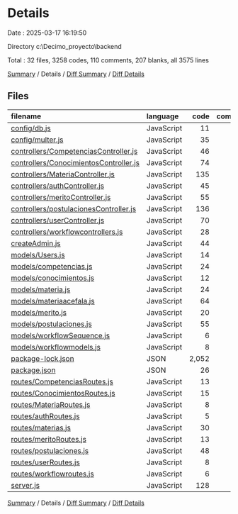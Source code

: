 # Details

Date : 2025-03-17 16:19:50

Directory c:\\Decimo_proyecto\\backend

Total : 32 files,  3258 codes, 110 comments, 207 blanks, all 3575 lines

[Summary](results.md) / Details / [Diff Summary](diff.md) / [Diff Details](diff-details.md)

## Files
| filename | language | code | comment | blank | total |
| :--- | :--- | ---: | ---: | ---: | ---: |
| [config/db.js](/config/db.js) | JavaScript | 11 | 0 | 3 | 14 |
| [config/multer.js](/config/multer.js) | JavaScript | 35 | 3 | 6 | 44 |
| [controllers/CompetenciasController.js](/controllers/CompetenciasController.js) | JavaScript | 46 | 5 | 5 | 56 |
| [controllers/ConocimientosController.js](/controllers/ConocimientosController.js) | JavaScript | 74 | 8 | 7 | 89 |
| [controllers/MateriaController.js](/controllers/MateriaController.js) | JavaScript | 135 | 11 | 22 | 168 |
| [controllers/authController.js](/controllers/authController.js) | JavaScript | 45 | 5 | 7 | 57 |
| [controllers/meritoController.js](/controllers/meritoController.js) | JavaScript | 55 | 1 | 9 | 65 |
| [controllers/postulacionesController.js](/controllers/postulacionesController.js) | JavaScript | 136 | 6 | 12 | 154 |
| [controllers/userController.js](/controllers/userController.js) | JavaScript | 70 | 6 | 16 | 92 |
| [controllers/workflowcontrollers.js](/controllers/workflowcontrollers.js) | JavaScript | 28 | 3 | 5 | 36 |
| [createAdmin.js](/createAdmin.js) | JavaScript | 44 | 5 | 7 | 56 |
| [models/Users.js](/models/Users.js) | JavaScript | 14 | 0 | 3 | 17 |
| [models/competencias.js](/models/competencias.js) | JavaScript | 24 | 1 | 4 | 29 |
| [models/conocimientos.js](/models/conocimientos.js) | JavaScript | 12 | 2 | 3 | 17 |
| [models/materia.js](/models/materia.js) | JavaScript | 24 | 1 | 7 | 32 |
| [models/materiaacefala.js](/models/materiaacefala.js) | JavaScript | 64 | 0 | 3 | 67 |
| [models/merito.js](/models/merito.js) | JavaScript | 20 | 1 | 4 | 25 |
| [models/postulaciones.js](/models/postulaciones.js) | JavaScript | 55 | 1 | 3 | 59 |
| [models/workflowSequence.js](/models/workflowSequence.js) | JavaScript | 6 | 1 | 3 | 10 |
| [models/workflowmodels.js](/models/workflowmodels.js) | JavaScript | 8 | 1 | 3 | 12 |
| [package-lock.json](/package-lock.json) | JSON | 2,052 | 0 | 1 | 2,053 |
| [package.json](/package.json) | JSON | 26 | 0 | 1 | 27 |
| [routes/CompetenciasRoutes.js](/routes/CompetenciasRoutes.js) | JavaScript | 13 | 1 | 4 | 18 |
| [routes/ConocimientosRoutes.js](/routes/ConocimientosRoutes.js) | JavaScript | 15 | 6 | 7 | 28 |
| [routes/MateriaRoutes.js](/routes/MateriaRoutes.js) | JavaScript | 8 | 1 | 3 | 12 |
| [routes/authRoutes.js](/routes/authRoutes.js) | JavaScript | 5 | 2 | 3 | 10 |
| [routes/materias.js](/routes/materias.js) | JavaScript | 30 | 0 | 6 | 36 |
| [routes/meritoRoutes.js](/routes/meritoRoutes.js) | JavaScript | 13 | 0 | 4 | 17 |
| [routes/postulaciones.js](/routes/postulaciones.js) | JavaScript | 48 | 4 | 6 | 58 |
| [routes/userRoutes.js](/routes/userRoutes.js) | JavaScript | 8 | 4 | 6 | 18 |
| [routes/workflowroutes.js](/routes/workflowroutes.js) | JavaScript | 6 | 3 | 4 | 13 |
| [server.js](/server.js) | JavaScript | 128 | 28 | 30 | 186 |

[Summary](results.md) / Details / [Diff Summary](diff.md) / [Diff Details](diff-details.md)